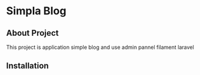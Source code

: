 # Simpla Blog

## About Project

This project is application simple blog and use admin pannel filament laravel

## Installation
